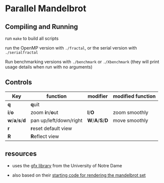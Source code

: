 # Parallel Mandelbrot

## Compiling and Running

run `make` to build all scripts

run the OpenMP version with `./fractal`, or the serial version with `./serialfractal`

Run benchmarking versions with `./benchmark` or `./Xbenchmark` (they will print usage details when run with no arguments)

## Controls

|Key                        |function              |modifier                | modified function|
|---------------------------|----------------------|------------------------|------------------|
|**q**                      |**q**uit              |                        |                  |
|**i**/**o**                |zoom **i**n/**o**ut   |**I**/**O**             | zoom smoothly    |
|**w**/**a**/**s**/**d**    |pan up/left/down/right|**W**/**A**/**S**/**D** | move smoothly    |
|**r**                      |**r**eset default view|                        |                  |
|**R**                      |**R**eflect view      |                        |                  |




## resources
- uses the [gfx library](https://www3.nd.edu/~dthain/courses/cse30341/spring2020/project3/gfx) from the University of Notre Dame

- also based on their [starting code for rendering the mandelbrot set](https://www3.nd.edu/~dthain/courses/cse30341/spring2020/project3/)
